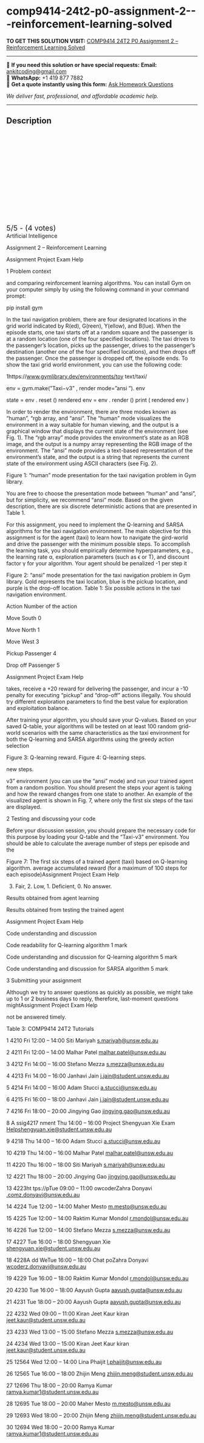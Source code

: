 # comp9414-24t2-p0-assignment-2---reinforcement-learning-solved
**TO GET THIS SOLUTION VISIT:** [COMP9414 24T2 P0 Assignment 2 – Reinforcement Learning Solved](https://www.ankitcodinghub.com/product/comp9414-24t2-p0-solved-3/)


---

📩 **If you need this solution or have special requests:** **Email:** ankitcoding@gmail.com  
📱 **WhatsApp:** +1 419 877 7882  
📄 **Get a quote instantly using this form:** [Ask Homework Questions](https://www.ankitcodinghub.com/services/ask-homework-questions/)

*We deliver fast, professional, and affordable academic help.*

---

<h2>Description</h2>



<div class="kk-star-ratings kksr-auto kksr-align-center kksr-valign-top" data-payload="{&quot;align&quot;:&quot;center&quot;,&quot;id&quot;:&quot;124484&quot;,&quot;slug&quot;:&quot;default&quot;,&quot;valign&quot;:&quot;top&quot;,&quot;ignore&quot;:&quot;&quot;,&quot;reference&quot;:&quot;auto&quot;,&quot;class&quot;:&quot;&quot;,&quot;count&quot;:&quot;4&quot;,&quot;legendonly&quot;:&quot;&quot;,&quot;readonly&quot;:&quot;&quot;,&quot;score&quot;:&quot;5&quot;,&quot;starsonly&quot;:&quot;&quot;,&quot;best&quot;:&quot;5&quot;,&quot;gap&quot;:&quot;4&quot;,&quot;greet&quot;:&quot;Rate this product&quot;,&quot;legend&quot;:&quot;5\/5 - (4 votes)&quot;,&quot;size&quot;:&quot;24&quot;,&quot;title&quot;:&quot;COMP9414 24T2 P0 Assignment 2 - Reinforcement Learning Solved&quot;,&quot;width&quot;:&quot;138&quot;,&quot;_legend&quot;:&quot;{score}\/{best} - ({count} {votes})&quot;,&quot;font_factor&quot;:&quot;1.25&quot;}">

<div class="kksr-stars">

<div class="kksr-stars-inactive">
            <div class="kksr-star" data-star="1" style="padding-right: 4px">


<div class="kksr-icon" style="width: 24px; height: 24px;"></div>
        </div>
            <div class="kksr-star" data-star="2" style="padding-right: 4px">


<div class="kksr-icon" style="width: 24px; height: 24px;"></div>
        </div>
            <div class="kksr-star" data-star="3" style="padding-right: 4px">


<div class="kksr-icon" style="width: 24px; height: 24px;"></div>
        </div>
            <div class="kksr-star" data-star="4" style="padding-right: 4px">


<div class="kksr-icon" style="width: 24px; height: 24px;"></div>
        </div>
            <div class="kksr-star" data-star="5" style="padding-right: 4px">


<div class="kksr-icon" style="width: 24px; height: 24px;"></div>
        </div>
    </div>

<div class="kksr-stars-active" style="width: 138px;">
            <div class="kksr-star" style="padding-right: 4px">


<div class="kksr-icon" style="width: 24px; height: 24px;"></div>
        </div>
            <div class="kksr-star" style="padding-right: 4px">


<div class="kksr-icon" style="width: 24px; height: 24px;"></div>
        </div>
            <div class="kksr-star" style="padding-right: 4px">


<div class="kksr-icon" style="width: 24px; height: 24px;"></div>
        </div>
            <div class="kksr-star" style="padding-right: 4px">


<div class="kksr-icon" style="width: 24px; height: 24px;"></div>
        </div>
            <div class="kksr-star" style="padding-right: 4px">


<div class="kksr-icon" style="width: 24px; height: 24px;"></div>
        </div>
    </div>
</div>


<div class="kksr-legend" style="font-size: 19.2px;">
            5/5 - (4 votes)    </div>
    </div>
Artificial Intelligence

Assignment 2 – Reinforcement Learning

Assignment Project Exam Help

1 Problem context

and comparing reinforcement learning algorithms. You can install Gym on your computer simply by using the following command in your command prompt:

pip install gym

In the taxi navigation problem, there are four designated locations in the grid world indicated by R(ed), G(reen), Y(ellow), and B(lue). When the episode starts, one taxi starts off at a random square and the passenger is at a random location (one of the four specified locations). The taxi drives to the passenger’s location, picks up the passenger, drives to the passenger’s destination (another one of the four specified locations), and then drops off the passenger. Once the passenger is dropped off, the episode ends. To show the taxi grid world environment, you can use the following code:

1https://www.gymlibrary.dev/environments/toy text/taxi/

env = gym.make(”Taxi−v3” , render mode=”ansi ”). env

state = env . reset () rendered env = env . render () print ( rendered env )

In order to render the environment, there are three modes known as “human”, “rgb array, and “ansi”. The “human” mode visualizes the environment in a way suitable for human viewing, and the output is a graphical window that displays the current state of the environment (see Fig. 1). The “rgb array” mode provides the environment’s state as an RGB image, and the output is a numpy array representing the RGB image of the environment. The “ansi” mode provides a text-based representation of the environment’s state, and the output is a string that represents the current state of the environment using ASCII characters (see Fig. 2).

Figure 1: “human” mode presentation for the taxi navigation problem in Gym library.

You are free to choose the presentation mode between “human” and “ansi”, but for simplicity, we recommend “ansi” mode. Based on the given description, there are six discrete deterministic actions that are presented in Table 1.

For this assignment, you need to implement the Q-learning and SARSA algorithms for the taxi navigation environment. The main objective for this assignment is for the agent (taxi) to learn how to navigate the gird-world and drive the passenger with the minimum possible steps. To accomplish the learning task, you should empirically determine hyperparameters, e.g., the learning rate α, exploration parameters (such as ϵ or T), and discount factor γ for your algorithm. Your agent should be penalized -1 per step it

Figure 2: “ansi” mode presentation for the taxi navigation problem in Gym library. Gold represents the taxi location, blue is the pickup location, and purple is the drop-off location. Table 1: Six possible actions in the taxi navigation environment.

Action Number of the action

Move South 0

Move North 1

Move West 3

Pickup Passenger 4

Drop off Passenger 5

Assignment Project Exam Help

takes, receive a +20 reward for delivering the passenger, and incur a -10 penalty for executing “pickup” and “drop-off” actions illegally. You should try different exploration parameters to find the best value for exploration and exploitation balance.

After training your algorithm, you should save your Q-values. Based on your saved Q-table, your algorithms will be tested on at least 100 random grid-world scenarios with the same characteristics as the taxi environment for both the Q-learning and SARSA algorithms using the greedy action selection

Figure 3: Q-learning reward. Figure 4: Q-learning steps.

new steps.

v3” environment (you can use the “ansi” mode) and run your trained agent from a random position. You should present the steps your agent is taking and how the reward changes from one state to another. An example of the visualized agent is shown in Fig. 7, where only the first six steps of the taxi are displayed.

2 Testing and discussing your code

Before your discussion session, you should prepare the necessary code for this purpose by loading your Q-table and the “Taxi-v3” environment. You should be able to calculate the average number of steps per episode and the

Figure 7: The first six steps of a trained agent (taxi) based on Q-learning algorithm. average accumulated reward (for a maximum of 100 steps for each episode)Assignment Project Exam Help

3. Fair, 2. Low, 1. Deficient, 0. No answer.

Results obtained from agent learning

Results obtained from testing the trained agent

Assignment Project Exam Help

Code understanding and discussion

Code readability for Q-learning algorithm 1 mark

Code understanding and discussion for Q-learning algorithm 5 mark

Code understanding and discussion for SARSA algorithm 5 mark

3 Submitting your assignment

Although we try to answer questions as quickly as possible, we might take up to 1 or 2 business days to reply, therefore, last-moment questions mightAssignment Project Exam Help

not be answered timely.

Table 3: COMP9414 24T2 Tutorials

1 4210 Fri 12:00 – 14:00 Siti Mariyah s.mariyah@unsw.edu.au

2 4211 Fri 12:00 – 14:00 Malhar Patel malhar.patel@unsw.edu.au

3 4212 Fri 14:00 – 16:00 Stefano Mezza s.mezza@unsw.edu.au

4 4213 Fri 14:00 – 16:00 Janhavi Jain j.jain@student.unsw.edu.au

5 4214 Fri 14:00 – 16:00 Adam Stucci a.stucci@unsw.edu.au

6 4215 Fri 16:00 – 18:00 Janhavi Jain j.jain@student.unsw.edu.au

7 4216 Fri 18:00 – 20:00 Jingying Gao jingying.gao@unsw.edu.au

8 A ssig4217 nment Thu 14:00 – 16:00 Project Shengyuan Xie Exam Helpshengyuan.xie@student.unsw.edu.au

9 4218 Thu 14:00 – 16:00 Adam Stucci a.stucci@unsw.edu.au

10 4219 Thu 14:00 – 16:00 Malhar Patel malhar.patel@unsw.edu.au

11 4220 Thu 16:00 – 18:00 Siti Mariyah s.mariyah@unsw.edu.au

12 4221 Thu 18:00 – 20:00 Jingying Gao jingying.gao@unsw.edu.au

13 4223ht tps://pTue 09:00 – 11:00 owcoderZahra Donyavi .comz.donyavi@unsw.edu.au

14 4224 Tue 12:00 – 14:00 Maher Mesto m.mesto@unsw.edu.au

15 4225 Tue 12:00 – 14:00 Raktim Kumar Mondol r.mondol@unsw.edu.au

16 4226 Tue 12:00 – 14:00 Stefano Mezza s.mezza@unsw.edu.au

17 4227 Tue 16:00 – 18:00 Shengyuan Xie shengyuan.xie@student.unsw.edu.au

18 4228A dd WeTue 16:00 – 18:00 Chat poZahra Donyavi wcoderz.donyavi@unsw.edu.au

19 4229 Tue 16:00 – 18:00 Raktim Kumar Mondol r.mondol@unsw.edu.au

20 4230 Tue 16:00 – 18:00 Aayush Gupta aayush.gupta@unsw.edu.au

21 4231 Tue 18:00 – 20:00 Aayush Gupta aayush.gupta@unsw.edu.au

22 4232 Wed 09:00 – 11:00 Kiran Jeet Kaur kiran jeet.kaur@student.unsw.edu.au

23 4233 Wed 13:00 – 15:00 Stefano Mezza s.mezza@unsw.edu.au

24 4234 Wed 13:00 – 15:00 Kiran Jeet Kaur kiran jeet.kaur@student.unsw.edu.au

25 12564 Wed 12:00 – 14:00 Lina Phaijit l.phaijit@unsw.edu.au

26 12565 Tue 16:00 – 18:00 Zhijin Meng zhijin.meng@student.unsw.edu.au

27 12696 Thu 18:00 – 20:00 Ramya Kumar ramya.kumar1@student.unsw.edu.au

28 12695 Tue 18:00 – 20:00 Maher Mesto m.mesto@unsw.edu.au

29 12693 Wed 18:00 – 20:00 Zhijin Meng zhijin.meng@student.unsw.edu.au

30 12694 Wed 18:00 – 20:00 Ramya Kumar ramya.kumar1@student.unsw.edu.au
